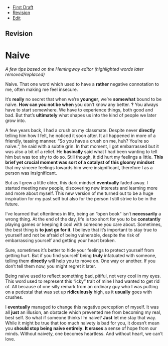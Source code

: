 - [First Draft](first-draft.md) 
- [Revision](revision.md) 
- [Edit](index.md) 

## Revision

# Naive
*A few tips based on the Hemingway editor (highlighted words later removed/replaced)*


Naive. That one word which used to have a **rather** negative connotation to me, often making me feel insecure.

It’s **really** no secret that when we’re **younger**, we’re **somewhat** bound to be naive. **How can you not be when** you don’t know any better. **?** You always have to start somewhere. We have to experience things, both good and bad. But that’s **ultimately** what shapes us into the kind of people we later grow into.

 A few years back, I had a crush on my classmate. Despite never **directly** telling him how I felt, he noticed it soon after. It all happened in more of a friendly, teasing manner. “So you have a crush on me, huh? You’re so naive.“, he said with a subtle grin. In that moment, I got embarrassed but it was also a bit of a relief. He **basically** said what I had been wanting to tell him but was too shy to do so. Still though, it did hurt my feelings a little. **This brief yet crucial moment was sort of a catalyst of this gloomy mindset** that my sincere feelings towards him were insignificant, therefore I as a person was insignificant.
 
 But as I grew a little older, this dark mindset **eventually** faded away. I started meeting new people, discovering new interests and learning more and more about myself. This new version of me turned out to be a huge inspiration for my past self but also for the person I still strive to be in the future.
 
 I’ve learned that oftentimes in life, being an “open book“ isn’t **necessarily** a wrong thing. At the end of the day, life is too short for you to be **constantly** playing games or keeping it cool with someone you care about. Sometimes, the best thing is **to just go for it**. I believe that it’s important to stay true to yourself and not be afraid of being vulnerable, despite the risk of embarrassing yourself and getting your heart broken.
 
Sure, sometimes it’s better to hide your feelings to protect yourself from getting hurt. But if you find yourself being **truly** infatuated with someone, telling them **directly** will help you to move on. One way or another. If you don’t tell them now, you might regret it later.

 Being naive used to reflect something bad, pitiful, not very cool in my eyes. This word used to represent this “icky“ trait of mine I had wanted to get rid of. All because of one silly remark from an ordinary guy who I was putting on a pedestal that was set up **ridiculously** high, as it **usually** goes with crushes.
 
 I **eventually** managed to change this negative perception of myself. It was all **just** an illusion, an obstacle which prevented me from becoming my real, best self. So what if someone thinks I’m naive? **Just** let me stay that way. While it might be true that too much naivety is bad for you, it doesn’t mean you **should stop being naive entirely**. **It erases** a sense of hope from our minds. Without naivety, one becomes heartless. And without heart, we can’t love.
